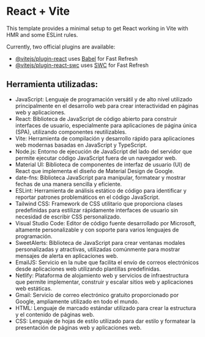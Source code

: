 # React + Vite

This template provides a minimal setup to get React working in Vite with HMR and some ESLint rules.

Currently, two official plugins are available:

- [@vitejs/plugin-react](https://github.com/vitejs/vite-plugin-react/blob/main/packages/plugin-react/README.md) uses [Babel](https://babeljs.io/) for Fast Refresh
- [@vitejs/plugin-react-swc](https://github.com/vitejs/vite-plugin-react-swc) uses [SWC](https://swc.rs/) for Fast Refresh

## Herramienta utilizadas:

- JavaScript: Lenguaje de programación versátil y de alto nivel utilizado principalmente en el desarrollo web para crear interactividad en páginas web y aplicaciones.
- React: Biblioteca de JavaScript de código abierto para construir interfaces de usuario, especialmente para aplicaciones de página única (SPA), utilizando componentes reutilizables.
- Vite: Herramienta de compilación y desarrollo rápido para aplicaciones web modernas basadas en JavaScript y TypeScript.
- Node.js: Entorno de ejecución de JavaScript del lado del servidor que permite ejecutar código JavaScript fuera de un navegador web.
- Material UI: Biblioteca de componentes de interfaz de usuario (UI) de React que implementa el diseño de Material Design de Google.
- date-fns: Biblioteca JavaScript para manipular, formatear y mostrar fechas de una manera sencilla y eficiente.
- ESLint: Herramienta de análisis estático de código para identificar y reportar patrones problemáticos en el código JavaScript.
- Tailwind CSS: Framework de CSS utilitario que proporciona clases predefinidas para estilizar rápidamente interfaces de usuario sin necesidad de escribir CSS personalizado.
- Visual Studio Code: Editor de código fuente desarrollado por Microsoft, altamente personalizable y con soporte para varios lenguajes de programación.
- SweetAlerts: Biblioteca de JavaScript para crear ventanas modales personalizadas y atractivas, utilizadas comúnmente para mostrar mensajes de alerta en aplicaciones web.
- EmailJS: Servicio en la nube que facilita el envío de correos electrónicos desde aplicaciones web utilizando plantillas predefinidas.
- Netlify: Plataforma de alojamiento web y servicios de infraestructura que permite implementar, construir y escalar sitios web y aplicaciones web estáticas.
- Gmail: Servicio de correo electrónico gratuito proporcionado por Google, ampliamente utilizado en todo el mundo.
- HTML: Lenguaje de marcado estándar utilizado para crear la estructura y el contenido de páginas web.
- CSS: Lenguaje de hojas de estilo utilizado para dar estilo y formatear la presentación de páginas web y aplicaciones web.